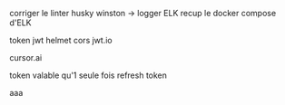 corriger le linter 
husky
winston -> logger 
ELK
recup le docker compose d'ELK

token jwt
helmet
cors
jwt.io

cursor.ai

token valable qu'1 seule fois 
refresh token 

aaa